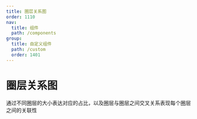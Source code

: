```yaml
---
title: 圈层关系图
order: 1110
nav:
  title: 组件
  path: /components
group:
  title: 自定义组件
  path: /custom
  order: 1401
---
```


# 圈层关系图

通过不同圈层的大小表达对应的占比，以及圈层与圈层之间交叉关系表现每个圈层之间的关联性
<code src="./.demos/graph_force.tsx"></code>
